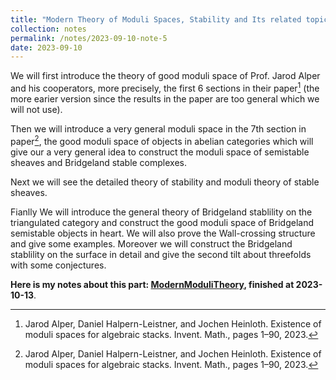 ```yaml
---
title: "Modern Theory of Moduli Spaces, Stability and Its related topics"
collection: notes
permalink: /notes/2023-09-10-note-5
date: 2023-09-10
---
```

We will first introduce the theory of good moduli space of Prof. Jarod Alper and his cooperators, more precisely, the first 6 sections in their paper[^1] (the more earier version since the results in the paper are too general which we will not use). 

Then we will introduce a very general moduli space in the 7th section in paper[^1], the good moduli space of objects in abelian categories which will give our a very general idea to construct the moduli space of semistable sheaves and Bridgeland stable complexes. 

Next we will see the detailed theory of stability and moduli theory of stable sheaves. 

Fianlly We will introduce the general theory of Bridgeland stablility on the triangulated category and construct the good moduli space of Bridgeland semistable objects in heart. We will also prove the Wall-crossing structure and give some examples. Moreover we will construct the Bridgeland stablility on the surface in detail and give the second tilt about threefolds with some conjectures.

**Here is my notes about this part: [ModernModuliTheory](https://dvlxlwz.github.io/files/ModernModuliTheory.pdf), finished at 2023-10-13**.

[^1]: Jarod Alper, Daniel Halpern-Leistner, and Jochen Heinloth. Existence of moduli spaces for algebraic stacks. Invent. Math., pages 1–90, 2023.
